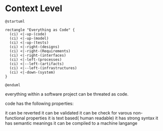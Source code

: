 # Context Level


```plantuml
@startuml

rectangle "Everything as Code" {
  (ci) <|-up-(code)
  (ci) <|-up-(model)
  (ci) <|-up-(tests)
  (ci) <|-right-(designs)
  (ci) <|-right-(Requirements)
  (ci) <|-right-(interfaces)
  (ci) <|-left-(processes)
  (ci) <|--left-(artifacts)
  (ci) <|--left-(infrastructures)
  (ci) <|-down-(system)
}

@enduml
```

everything within a software project can be threated as code.

code has the following properties:

it can be reverted
it can be validated
it can be check for varous non-functional properties
it is text based( human readable)
it has strong syntax
it has  semantic meanings
it can be compiled to a machine langange
